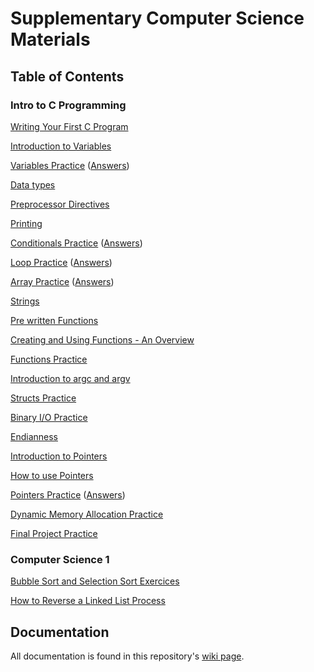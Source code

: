 # Supplementary Computer Science Materials

## Table of Contents

### Intro to C Programming

[Writing Your First C Program](src/intro-to-c/hello-world/hello-world.md)

[Introduction to Variables](src/intro-to-c/variables/variables-intro.md)

[Variables Practice](src/intro-to-c/variables/variables-practice.md) ([Answers](src/intro-to-c/variables/variables-practice-answers.md))

[Data types](src/intro-to-c/datatypes/datatypes-intro.md)

[Preprocessor Directives](src/intro-to-c/preprocessor-directives/preprocessor-directives.md)

[Printing](src/intro-to-c/printing/printing.md)

[Conditionals Practice](src/intro-to-c/conditionals/conditionals-practice.md) ([Answers](src/intro-to-c/conditionals/conditionals-practice-answers.md))

[Loop Practice](src/intro-to-c/loops/loop-practice.md) ([Answers](src/intro-to-c/loops/loop-practice-answers.md))

[Array Practice](src/intro-to-c/arrays/array-practice.md) ([Answers](src/intro-to-c/arrays/array-practice-answers.md))

[Strings](src/intro-to-c/strings)

[Pre written Functions](src/intro-to-c/pre-written-functions/pre-written-functions.md)

[Creating and Using Functions - An Overview](src/intro-to-c/functions/functions-intro.md)

[Functions Practice](src/intro-to-c/functions)

[Introduction to argc and argv](src/intro-to-c/argv/argv-intro.md)

[Structs Practice](src/intro-to-c/structs)

[Binary I/O Practice](src/intro-to-c/binary-io)

[Endianness](src/intro-to-c/endianness)

[Introduction to Pointers](src/intro-to-c/pointers/intro-to-pointers.md)

[How to use Pointers](src/intro-to-c/pointers/using-pointers.md)

[Pointers Practice](src/intro-to-c/pointers/pointers-practice.md) ([Answers](src/intro-to-c/pointers/pointers-practice-answers.md))

[Dynamic Memory Allocation Practice](src/intro-to-c/dma)

[Final Project Practice](src/intro-to-c/final-project)

### Computer Science 1

[Bubble Sort and Selection Sort Exercices](src/cs1/sorting/SortingQuiz.md)

[How to Reverse a Linked List Process](src/cs1/linked-lists/reverse-linked-list.md)

## Documentation

All documentation is found in this repository's [wiki page](https://github.com/Wiki-Knights/CS-Materials/wiki).
